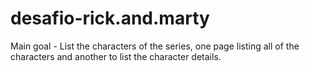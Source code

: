 # desafio-rick.and.marty
Main goal - List the characters of the series, one page listing all of the characters and another to list the character details.
